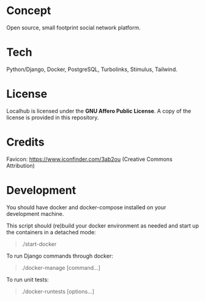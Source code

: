 # Concept

Open source, small footprint social network platform.

# Tech

Python/Django, Docker, PostgreSQL, Turbolinks, Stimulus, Tailwind.

# License

Localhub is licensed under the **GNU Affero Public License**. A copy of the license is provided in this repository.

# Credits

Favicon: https://www.iconfinder.com/3ab2ou (Creative Commons Attribution)

# Development

You should have docker and docker-compose installed on your development machine.

This script should (re)build your docker environment as needed and start up the containers in a detached mode:

> ./start-docker

To run Django commands through docker:

> ./docker-manage [command...]

To run unit tests:

> ./docker-runtests [options...]
